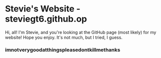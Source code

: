 # Stevie's Website - steviegt6.github.op

Hi, all! I'm Stevie, and you're looking at the GitHub page (most likely) for my website! Hope you enjoy. It's not much, but I tried, I guess.

### imnotverygoodatthingspleasedontkillmethanks
